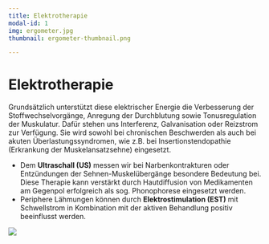 ```yaml
---
title: Elektrotherapie
modal-id: 1
img: ergometer.jpg
thumbnail: ergometer-thumbnail.png

---
```


# Elektrotherapie

Grundsätzlich unterstützt diese elektrischer Energie die Verbesserung der Stoffwechselvorgänge, Anregung der Durchblutung sowie Tonusregulation der Muskulatur. Dafür stehen uns Interferenz, Galvanisation oder Reizstrom zur Verfügung. Sie  wird sowohl bei chronischen Beschwerden als auch bei akuten Überlastungssyndromen, wie z.B. bei Insertionstendopathie (Erkrankung der Muskelansatzsehne) eingesetzt.

* Dem **Ultraschall (US)** messen wir bei Narbenkontrakturen oder Entzündungen der Sehnen-Muskelübergänge besondere Bedeutung bei.  Diese Therapie kann verstärkt durch  Hautdiffusion von Medikamenten am Gegenpol erfolgreich als sog. Phonophorese eingesetzt werden.
* Periphere Lähmungen können durch **Elektrostimulation (EST)** mit Schwellstrom in Kombination mit der aktiven Behandlung positiv beeinflusst werden.

![](/assets/thumb/ultrasonic.jpg)
